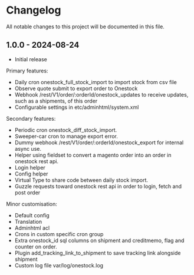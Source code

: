 # Changelog

All notable changes to this project will be documented in this file.

## 1.0.0 - 2024-08-24

- Initial release

Primary features:
- Daily cron onestock_full_stock_import to import stock from csv file
- Observe quote submit to export order to Onestock
- Webhook /rest/V1/order/:orderId/onestock_updates to receive updates, such as a shipments, of this order
- Configurable settings in etc/adminhtml/system.xml

Secondary features:
- Periodic cron onestock_diff_stock_import.
- Sweeper-car cron to manage export error.
- Dummy webhook  /rest/V1/order/:orderId/onestock_export for internal async use.
- Helper using fieldset to convert a magento order into an order in onestock rest api.
- Login helper
- Config helper
- Virtual Type to share code between daily stock import.
- Guzzle requests toward onestock rest api in order to login, fetch and post order

Minor customisation:
- Default config
- Translation
- Adminhtml acl
- Crons in custom specific cron group
- Extra onestock_id sql columns on shipment and creditmemo, flag and counter on order.
- Plugin add_tracking_link_to_shipment to save tracking link alongside shipment
- Custom log file var/log/onestock.log